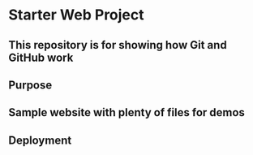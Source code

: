 # Starter Web Project

## This repository is for showing how Git and GitHub work

## Purpose

## Sample website with plenty of files for demos

## Deployment

